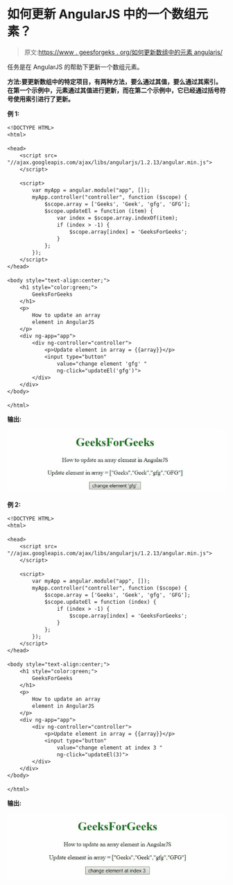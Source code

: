 # 如何更新 AngularJS 中的一个数组元素？

> 原文:[https://www . geesforgeks . org/如何更新数组中的元素 angularjs/](https://www.geeksforgeeks.org/how-to-update-an-array-element-in-angularjs/)

任务是在 AngularJS 的帮助下更新一个数组元素。

**方法:**要更新数组中的特定项目，有两种方法，要么通过其值，要么通过其索引。在第一个示例中，元素通过其值进行更新，而在第二个示例中，它已经通过**括号符号使用索引进行了更新。**

**例 1:**

```tshtml
<!DOCTYPE HTML>
<html>

<head>
    <script src=
"//ajax.googleapis.com/ajax/libs/angularjs/1.2.13/angular.min.js">
    </script>

    <script>
        var myApp = angular.module("app", []);
        myApp.controller("controller", function ($scope) {
            $scope.array = ['Geeks', 'Geek', 'gfg', 'GFG'];
            $scope.updateEl = function (item) {
                var index = $scope.array.indexOf(item);
                if (index > -1) {
                    $scope.array[index] = 'GeeksForGeeks';
                }
            };
        });
    </script>
</head>

<body style="text-align:center;">
    <h1 style="color:green;">
        GeeksForGeeks
    </h1>
    <p>
        How to update an array 
        element in AngularJS
    </p>
    <div ng-app="app">
        <div ng-controller="controller">
            <p>Update element in array = {{array}}</p>
            <input type="button" 
                value="change element 'gfg' " 
                ng-click="updateEl('gfg')">
        </div>
    </div>
</body>

</html>    
```

**输出:**

![](img/a22888e791788db1cfa2427517cf26c7.png)

**例 2:**

```tshtml
<!DOCTYPE HTML>
<html>

<head>
    <script src=
"//ajax.googleapis.com/ajax/libs/angularjs/1.2.13/angular.min.js">
    </script>

    <script>
        var myApp = angular.module("app", []);
        myApp.controller("controller", function ($scope) {
            $scope.array = ['Geeks', 'Geek', 'gfg', 'GFG'];
            $scope.updateEl = function (index) {
                if (index > -1) {
                    $scope.array[index] = 'GeeksForGeeks';
                }
            };
        });
    </script>
</head>

<body style="text-align:center;">
    <h1 style="color:green;">
        GeeksForGeeks
    </h1>
    <p>
        How to update an array 
        element in AngularJS
    </p>
    <div ng-app="app">
        <div ng-controller="controller">
            <p>Update element in array = {{array}}</p>
            <input type="button" 
                value="change element at index 3 " 
                ng-click="updateEl(3)">
        </div>
    </div>
</body>

</html>      
```

**输出:**

![](img/330391106d2ae4fe60c1a8e8c7de0d32.png)